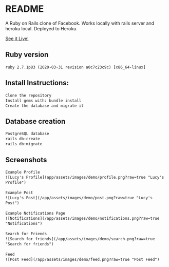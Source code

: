 # README

A Ruby on Rails clone of Facebook.  Works locally with rails server and heroku local. Deployed to Heroku.

[See it Live!](https://radiant-lake-35927.herokuapp.com/welcome/index)

## Ruby version
    ruby 2.7.1p83 (2020-03-31 revision a0c7c23c9c) [x86_64-linux]

## Install Instructions:
    Clone the repository
    Install gems with: bundle install
    Create the database and migrate it

## Database creation
    PostgreSQL database
    rails db:create
    rails db:migrate

## Screenshots
    Example Profile
    ![Lucy's Profile](app/assets/images/demo/profile.png?raw=true "Lucy's Profile")

    Example Post
    ![Lucy's Post](/app/assets/images/demo/post.png?raw=true "Lucy's Post")

    Example Notifications Page
    ![Notifications](/app/assets/images/demo/notifications.png?raw=true "Notifications")

    Search for Friends
    ![Search for friends](/app/assets/images/demo/search.png?raw=true "Search for friends")

    Feed
    ![Post Feed](/app/assets/images/demo/feed.png?raw=true "Post Feed")

